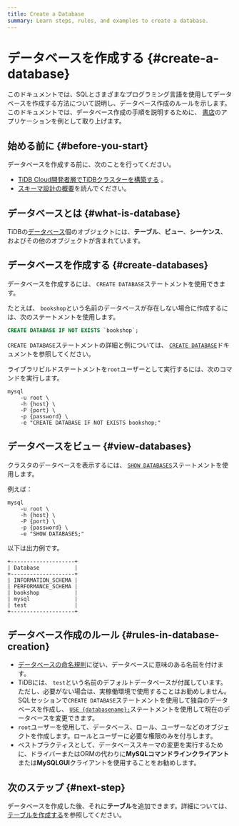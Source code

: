 ```yaml
---
title: Create a Database
summary: Learn steps, rules, and examples to create a database.
---
```


# データベースを作成する {#create-a-database}

このドキュメントでは、SQLとさまざまなプログラミング言語を使用してデータベースを作成する方法について説明し、データベース作成のルールを示します。このドキュメントでは、データベース作成の手順を説明するために、 [書店](/develop/dev-guide-bookshop-schema-design.md)のアプリケーションを例として取り上げます。

## 始める前に {#before-you-start}

データベースを作成する前に、次のことを行ってください。

-   [TiDB Cloud開発者層でTiDBクラスターを構築する](/develop/dev-guide-build-cluster-in-cloud.md) 。
-   [スキーマ設計の概要](/develop/dev-guide-schema-design-overview.md)を読んでください。

## データベースとは {#what-is-database}

TiDBの[データベース](/develop/dev-guide-schema-design-overview.md)個のオブジェクトには、**テーブル**、<strong>ビュー</strong>、<strong>シーケンス</strong>、およびその他のオブジェクトが含まれています。

## データベースを作成する {#create-databases}

データベースを作成するには、 `CREATE DATABASE`ステートメントを使用できます。

たとえば、 `bookshop`という名前のデータベースが存在しない場合に作成するには、次のステートメントを使用します。


```sql
CREATE DATABASE IF NOT EXISTS `bookshop`;
```

`CREATE DATABASE`ステートメントの詳細と例については、 [`CREATE DATABASE`](/sql-statements/sql-statement-create-database.md)ドキュメントを参照してください。

ライブラリビルドステートメントを`root`ユーザーとして実行するには、次のコマンドを実行します。


```shell
mysql
    -u root \
    -h {host} \
    -P {port} \
    -p {password} \
    -e "CREATE DATABASE IF NOT EXISTS bookshop;"
```

## データベースをビュー {#view-databases}

クラスタのデータベースを表示するには、 [`SHOW DATABASES`](/sql-statements/sql-statement-show-databases.md)ステートメントを使用します。

例えば：


```shell
mysql
    -u root \
    -h {host} \
    -P {port} \
    -p {password} \
    -e "SHOW DATABASES;"
```

以下は出力例です。

```
+--------------------+
| Database           |
+--------------------+
| INFORMATION_SCHEMA |
| PERFORMANCE_SCHEMA |
| bookshop           |
| mysql              |
| test               |
+--------------------+
```

## データベース作成のルール {#rules-in-database-creation}

-   [データベースの命名規則](/develop/dev-guide-object-naming-guidelines.md)に従い、データベースに意味のある名前を付けます。
-   TiDBには、 `test`という名前のデフォルトデータベースが付属しています。ただし、必要がない場合は、実稼働環境で使用することはお勧めしません。 SQLセッションで`CREATE DATABASE`ステートメントを使用して独自のデータベースを作成し、 [`USE {databasename};`](/sql-statements/sql-statement-use.md)ステートメントを使用して現在のデータベースを変更できます。
-   `root`ユーザーを使用して、データベース、ロール、ユーザーなどのオブジェクトを作成します。ロールとユーザーに必要な権限のみを付与します。
-   ベストプラクティスとして、データベーススキーマの変更を実行するために、ドライバーまたはORMの代わりに**MySQLコマンドラインクライアント**または<strong>MySQLGUI</strong>クライアントを使用することをお勧めします。

## 次のステップ {#next-step}

データベースを作成した後、それに**テーブル**を追加できます。詳細については、 [テーブルを作成する](/develop/dev-guide-create-table.md)を参照してください。
